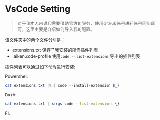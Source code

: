 # VsCode Setting

> 对于我本人来说只需要借助官方的服务，使用Github账号进行账号同步即可，这里主要是介绍如何导入我的配置。

该文件夹中的两个文件分别是：

- extensions.txt 保存了我安装的所有插件列表
- .aiken.code-profile 使用`code --list-extensions` 导出的插件列表

插件列表可以通过如下命令进行安装:

Powershell:

```powershell
cat extensions.txt |% { code --install-extension $_}
```

Bash:

```bash
cat extensions.txt | xargs code --list-extensions {}
```

FI.
